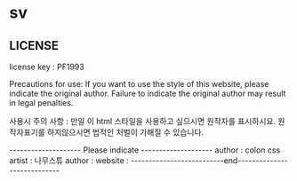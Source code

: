 # sv
## LICENSE
license key : PF1993

Precautions for use: If you want to use the style of this website, please indicate the original author. 
Failure to indicate the original author may result in legal penalties.

사용시 주의 사항 : 만일 이 html 스타일을 사용하고 싶으시면 원작자를 표시하시요. 원작자표기를 하지않으시면 법적인 처벌이 가해질 수 있습니다. 

-------------------- Please indicate --------------------
author : colon
css artist : 나무스튜
author : website : 
--------------------------end----------------------------
